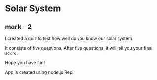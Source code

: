 # Solar System 
## mark - 2 
I created a quiz to test how well do you know our solar system

It consists of five questions. After five questions, it will tell you your final score.

Hope you have fun!

App is created using node.js Repl
